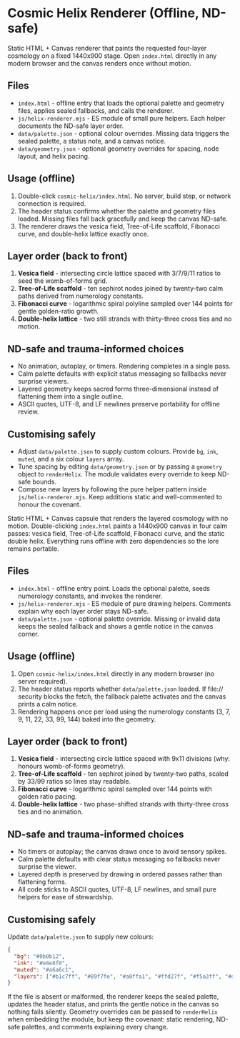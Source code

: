 # Cosmic Helix Renderer (Offline, ND-safe)

Static HTML + Canvas renderer that paints the requested four-layer cosmology on a fixed 1440x900 stage. Open `index.html` directly in any modern browser and the canvas renders once without motion.

## Files
- `index.html` - offline entry that loads the optional palette and geometry files, applies sealed fallbacks, and calls the renderer.
- `js/helix-renderer.mjs` - ES module of small pure helpers. Each helper documents the ND-safe layer order.
- `data/palette.json` - optional colour overrides. Missing data triggers the sealed palette, a status note, and a canvas notice.
- `data/geometry.json` - optional geometry overrides for spacing, node layout, and helix pacing.

## Usage (offline)
1. Double-click `cosmic-helix/index.html`. No server, build step, or network connection is required.
2. The header status confirms whether the palette and geometry files loaded. Missing files fall back gracefully and keep the canvas ND-safe.
3. The renderer draws the vesica field, Tree-of-Life scaffold, Fibonacci curve, and double-helix lattice exactly once.

## Layer order (back to front)
1. **Vesica field** - intersecting circle lattice spaced with 3/7/9/11 ratios to seed the womb-of-forms grid.
2. **Tree-of-Life scaffold** - ten sephirot nodes joined by twenty-two calm paths derived from numerology constants.
3. **Fibonacci curve** - logarithmic spiral polyline sampled over 144 points for gentle golden-ratio growth.
4. **Double-helix lattice** - two still strands with thirty-three cross ties and no motion.

## ND-safe and trauma-informed choices
- No animation, autoplay, or timers. Rendering completes in a single pass.
- Calm palette defaults with explicit status messaging so fallbacks never surprise viewers.
- Layered geometry keeps sacred forms three-dimensional instead of flattening them into a single outline.
- ASCII quotes, UTF-8, and LF newlines preserve portability for offline review.

## Customising safely
- Adjust `data/palette.json` to supply custom colours. Provide `bg`, `ink`, `muted`, and a six colour `layers` array.
- Tune spacing by editing `data/geometry.json` or by passing a `geometry` object to `renderHelix`. The module validates every override to keep ND-safe bounds.
- Compose new layers by following the pure helper pattern inside `js/helix-renderer.mjs`. Keep additions static and well-commented to honour the covenant.


Static HTML + Canvas capsule that renders the layered cosmology with no motion. Double-clicking `index.html` paints a
1440x900 canvas in four calm passes: vesica field, Tree-of-Life scaffold, Fibonacci curve, and the static double helix.
Everything runs offline with zero dependencies so the lore remains portable.

## Files
- `index.html` - offline entry point. Loads the optional palette, seeds numerology constants, and invokes the renderer.
- `js/helix-renderer.mjs` - ES module of pure drawing helpers. Comments explain why each layer order stays ND-safe.
- `data/palette.json` - optional palette override. Missing or invalid data keeps the sealed fallback and shows a gentle
  notice in the canvas corner.

## Usage (offline)
1. Open `cosmic-helix/index.html` directly in any modern browser (no server required).
2. The header status reports whether `data/palette.json` loaded. If file:// security blocks the fetch, the fallback palette
   activates and the canvas prints a calm notice.
3. Rendering happens once per load using the numerology constants (3, 7, 9, 11, 22, 33, 99, 144) baked into the geometry.

## Layer order (back to front)
1. **Vesica field** - intersecting circle lattice spaced with 9x11 divisions (why: honours womb-of-forms geometry).
2. **Tree-of-Life scaffold** - ten sephirot joined by twenty-two paths, scaled by 33/99 ratios so lines stay readable.
3. **Fibonacci curve** - logarithmic spiral sampled over 144 points with golden ratio pacing.
4. **Double-helix lattice** - two phase-shifted strands with thirty-three cross ties and no animation.

## ND-safe and trauma-informed choices
- No timers or autoplay; the canvas draws once to avoid sensory spikes.
- Calm palette defaults with clear status messaging so fallbacks never surprise the viewer.
- Layered depth is preserved by drawing in ordered passes rather than flattening forms.
- All code sticks to ASCII quotes, UTF-8, LF newlines, and small pure helpers for ease of stewardship.

## Customising safely
Update `data/palette.json` to supply new colours:

```json
{
  "bg": "#0b0b12",
  "ink": "#e8e8f0",
  "muted": "#a6a6c1",
  "layers": ["#b1c7ff", "#89f7fe", "#a0ffa1", "#ffd27f", "#f5a3ff", "#d0d0e6"]
}
```

If the file is absent or malformed, the renderer keeps the sealed palette, updates the header status, and prints the gentle
notice in the canvas so nothing fails silently. Geometry overrides can be passed to `renderHelix` when embedding the module,
but keep the covenant: static rendering, ND-safe palettes, and comments explaining every change.

